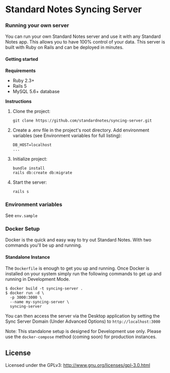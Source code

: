 # Standard Notes Syncing Server

### Running your own server
You can run your own Standard Notes server and use it with any Standard Notes app. This allows you to have 100% control of your data. This server is built with Ruby on Rails and can be deployed in minutes.

#### Getting started

**Requirements**

- Ruby 2.3+
- Rails 5
- MySQL 5.6+ database

**Instructions**

1. Clone the project:

	```
	git clone https://github.com/standardnotes/syncing-server.git
	```

2. Create a .env file in the project's root directory. Add environment variables (see Environment variables for full listing):

	```
	DB_HOST=localhost
	...
	```

3. Initialize project:

	```
	bundle install
	rails db:create db:migrate
	```

4. Start the server:

	```
	rails s
	```

### Environment variables

See `env.sample`

### Docker Setup

Docker is the quick and easy way to try out Standard Notes. With two commands you'll be up and running.

#### Standalone Instance

The `Dockerfile` is enough to get you up and running. Once Docker is installed on your system simply run the following commands to get up and running in Development Mode.

```
$ docker build -t syncing-server .
$ docker run -d \
  -p 3000:3000 \
  --name my-syncing-server \
  syncing-server
```

You can then access the server via the Desktop application by setting the Sync Server Domain (Under Advanced Options) to `http://localhost:3000`

Note: This standalone setup is designed for Development use only. Please use the `docker-compose` method (coming soon) for production instances.

## License

Licensed under the GPLv3: http://www.gnu.org/licenses/gpl-3.0.html
